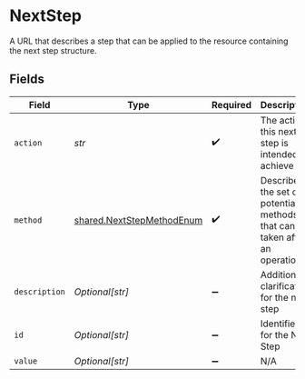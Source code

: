 # NextStep

A URL that describes a step that can be applied to the resource containing the next step structure.


## Fields

| Field                                                                        | Type                                                                         | Required                                                                     | Description                                                                  | Example                                                                      |
| ---------------------------------------------------------------------------- | ---------------------------------------------------------------------------- | ---------------------------------------------------------------------------- | ---------------------------------------------------------------------------- | ---------------------------------------------------------------------------- |
| `action`                                                                     | *str*                                                                        | :heavy_check_mark:                                                           | The action this next step is intended to achieve                             | cancel                                                                       |
| `method`                                                                     | [shared.NextStepMethodEnum](../../models/shared/nextstepmethodenum.md)       | :heavy_check_mark:                                                           | Describes the set of potential methods that can be taken after an operation. |                                                                              |
| `description`                                                                | *Optional[str]*                                                              | :heavy_minus_sign:                                                           | Additional clarification for the next step                                   | remove offer from the order                                                  |
| `id`                                                                         | *Optional[str]*                                                              | :heavy_minus_sign:                                                           | Identifier for the Next Step                                                 | 2                                                                            |
| `value`                                                                      | *Optional[str]*                                                              | :heavy_minus_sign:                                                           | N/A                                                                          | www.resourcelocation.com                                                     |